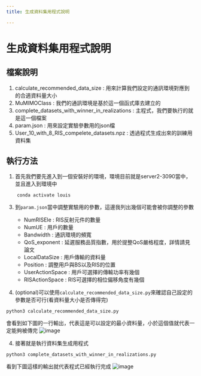 ```yaml
---
title: 生成資料集用程式說明

---
```


# 生成資料集用程式說明

## 檔案說明
1. calculate_recommended_data_size
    : 	用來計算我們設定的通訊環境對應到的合適資料量大小
2. MuMIMOClass
    :    我們的通訊環境是基於這一個函式庫去建立的
3. complete_datasets_with_winner_in_realizations
    :    主程式，我們要執行的就是這一個檔案
4. param.json
    :    用來設定實驗參數用的json檔
5. User_10_with_8_RIS_compelete_datasets.npz
    :    透過程式生成出來的訓練用資料集

## 執行方法

1. 首先我們要先進入到一個安裝好的環境，環境目前就是server2-3090當中，並且進入到環境中

```shell!
    conda activate louis
```

3. 到`param.json`當中調整實驗用的參數，這邊我列出幾個可能會被你調整的參數
    *    NumRISEle
            :   RIS反射元件的數量
    *    NumUE
            :   用戶的數量
    *    Bandwidth
            :   通訊環境的頻寬
    *    QoS_exponent
            :   延遲服務品質指數，用於提整QoS嚴格程度，詳情請見論文
    *    LocalDataSize
            :   用戶傳輸的資料量
    *    Position
            :   調整用戶與BS以及RIS的位置
    *    UserActionSpace
            :   用戶可選擇的傳輸功率有幾個
    *    RISActionSpace
            :   RIS可選擇的相位偏移角度有幾個

3. (optional)可以使用`calculate_recommended_data_size.py`來確認自己設定的參數是否可行(看資料量大小是否傳得完)

```python!
python3 calculate_recommended_data_size.py
```
會看到如下圖的一行輸出，代表這是可以設定的最小資料量，小於這個值就代表一定能夠被傳完
![image](https://hackmd.io/_uploads/By8ogb42A.png)

4. 接著就是執行資料集生成用程式
```python!
python3 complete_datasets_with_winner_in_realizations.py
```
看到下圖這樣的輸出就代表程式已經執行完成
![image](https://hackmd.io/_uploads/S1zSMbE30.png)
